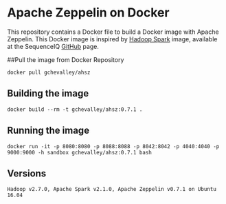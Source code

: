 Apache Zeppelin on Docker
==========


This repository contains a Docker file to build a Docker image with Apache Zeppelin. This Docker image is inspired by  [Hadoop Spark](https://github.com/sequenceiq/docker-spark) image, available at the SequenceIQ [GitHub](https://github.com/sequenceiq) page.

##Pull the image from Docker Repository
```
docker pull gchevalley/ahsz
```

## Building the image
```
docker build --rm -t gchevalley/ahsz:0.7.1 .
```

## Running the image
```
docker run -it -p 8080:8080 -p 8088:8088 -p 8042:8042 -p 4040:4040 -p 9000:9000 -h sandbox gchevalley/ahsz:0.7.1 bash
```

## Versions
```
Hadoop v2.7.0, Apache Spark v2.1.0, Apache Zeppelin v0.7.1 on Ubuntu 16.04
```
